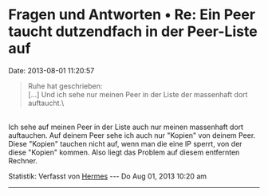 Fragen und Antworten • Re: Ein Peer taucht dutzendfach in der Peer-Liste auf
============================================================================

Date: 2013-08-01 11:20:57

> <div>
>
> Ruhe hat geschrieben:\
> \[\...\] Und ich sehe nur meinen Peer in der Liste der massenhaft dort
> auftaucht.\
>
> </div>

\
Ich sehe auf meinen Peer in der Liste auch nur meinen massenhaft dort
auftauchen. Auf deinem Peer sehe ich auch nur \"Kopien\" von deinem
Peer.\
Diese \"Kopien\" tauchen nicht auf, wenn man die eine IP sperrt, von der
diese \"Kopien\" kommen. Also liegt das Problem auf diesem entfernten
Rechner.

Statistik: Verfasst von
[Hermes](http://forum.yacy-websuche.de/memberlist.php?mode=viewprofile&u=74)
--- Do Aug 01, 2013 10:20 am

------------------------------------------------------------------------

